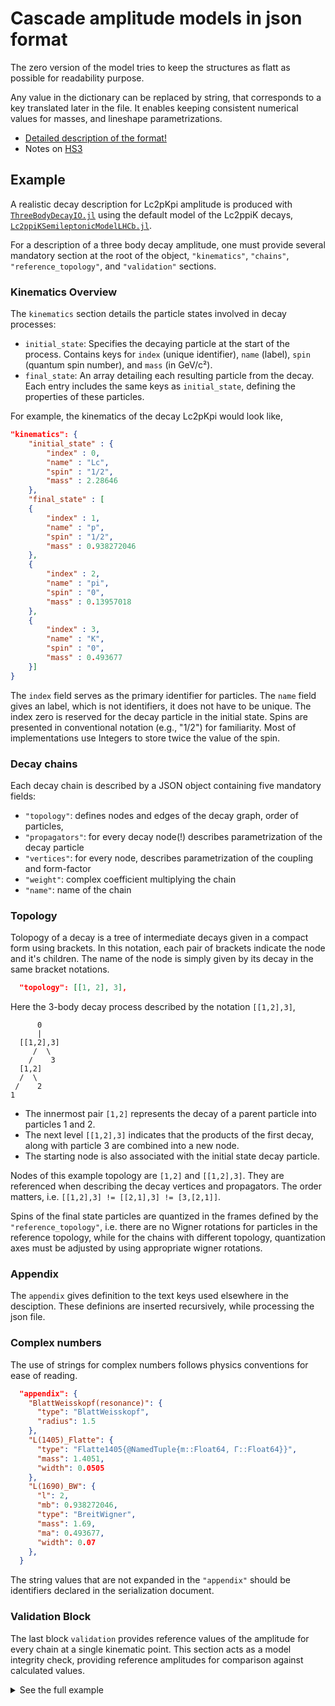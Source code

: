 # Cascade amplitude models in json format

The zero version of the model tries to keep the structures as flatt as possible for readability purpose.

Any value in the dictionary can be replaced by string, that corresponds to a key translated later in the file.
It enables keeping consistent numerical values for masses, and lineshape parametrizations.

- [Detailed description of the format!](description.md)
- Notes on [HS3](HS3.md)

## Example 

A realistic decay description for Lc2pKpi amplitude is produced with [`ThreeBodyDecayIO.jl`](https://github.com/mmikhasenko/ThreeBodyDecaysIO.jl) using the default model of the Lc2ppiK decays, 
[`Lc2ppiKSemileptonicModelLHCb.jl`](https://github.com/mmikhasenko/Lc2ppiKSemileptonicModelLHCb.jl).

For a description of a three body decay amplitude, one must provide several mandatory section at the root of the object,
`"kinematics"`, `"chains"`, `"reference_topology"`, and `"validation"` sections.

### Kinematics Overview

The `kinematics` section details the particle states involved in decay processes:

- `initial_state`: Specifies the decaying particle at the start of the process. Contains keys for `index` (unique identifier), `name` (label), `spin` (quantum spin number), and `mass` (in GeV/c²).
- `final_state`: An array detailing each resulting particle from the decay. Each entry includes the same keys as `initial_state`, defining the properties of these particles.

For example, the kinematics of the decay Lc2pKpi would look like,
```json
"kinematics": {
    "initial_state" : {
        "index" : 0,
        "name" : "Lc",
        "spin" : "1/2",
        "mass" : 2.28646
    },
    "final_state" : [
    {
        "index" : 1,
        "name" : "p",
        "spin" : "1/2",
        "mass" : 0.938272046
    },
    {
        "index" : 2,
        "name" : "pi",
        "spin" : "0",
        "mass" : 0.13957018
    },
    {
        "index" : 3,
        "name" : "K",
        "spin" : "0",
        "mass" : 0.493677
    }]
}
```

The `index` field serves as the primary identifier for particles.
The `name` field gives an label, which is not identifiers, it does not have to be unique.
The index zero is reserved for the decay particle in the initial state.
Spins are presented in conventional notation (e.g., "1/2") for familiarity. Most of implementations use Integers to store twice the value of the spin.

### Decay chains

Each decay chain is described by a JSON object containing five mandatory fields:
- `"topology"`: defines nodes and edges of the decay graph, order of particles,
- `"propagators"`: for every decay node(!) describes parametrization of the decay particle
- `"vertices"`: for every node, describes parametrization of the coupling and form-factor
- `"weight"`: complex coefficient multiplying the chain
- `"name"`: name of the chain


### Topology

Tolopogy of a decay is a tree of intermediate decays given in a compact form using brackets.
In this notation, each pair of brackets indicate the node and it's children.
The name of the node is simply given by its decay in the same bracket notations.

```json
  "topology": [[1, 2], 3],
```
Here the 3-body decay process described by the notation `[[1,2],3]`,

```
      0
      |
  [[1,2],3]
     /  \
    /    3
  [1,2]
  /  \
 /    2
1
```

- The innermost pair `[1,2]` represents the decay of a parent particle into particles 1 and 2.
- The next level `[[1,2],3]` indicates that the products of the first decay, along with particle 3 are combined into a new node.
- The starting node is also associated with the initial state decay particle.

Nodes of this example topology are `[1,2]` and `[[1,2],3]`.
They are referenced when describing the decay vertices and propagators.
The order matters, i.e. `[[1,2],3] != [[2,1],3] != [3,[2,1]]`.


Spins of the final state particles are quantized in the frames defined by the `"reference_topology"`,
i.e. there are no Wigner rotations for particles in the reference topology, while for the chains with different topology,
quantization axes must be adjusted by using appropriate wigner rotations.

### Appendix

The `appendix` gives definition to the text keys used elsewhere in the desciption. These definions are inserted recursively, while processing the json file.


### Complex numbers

The use of strings for complex numbers follows physics conventions for ease of reading.


```json
  "appendix": {
    "BlattWeisskopf(resonance)": {
      "type": "BlattWeisskopf",
      "radius": 1.5
    },
    "L(1405)_Flatte": {
      "type": "Flatte1405{@NamedTuple{m::Float64, Γ::Float64}}",
      "mass": 1.4051,
      "width": 0.0505
    },
    "L(1690)_BW": {
      "l": 2,
      "mb": 0.938272046,
      "type": "BreitWigner",
      "mass": 1.69,
      "ma": 0.493677,
      "width": 0.07
    },
  }
```
The string values that are not expanded in the  `"appendix"` should be identifiers declared in the serialization document.

### Validation Block

The last block `validation` provides reference values of the amplitude for every chain at a single kinematic point.
This section acts as a model integrity check, providing reference amplitudes for comparison against calculated values.


<details>
  <summary>See the full example</summary>
  
```json
{
  "kinematics": {
    "spins": ["1/2", "0", "0", "1/2"],
    "indices": [1, 2, 3, 0],
    "names": ["p", "pi", "K", "Lc"],
    "masses": [0.938272046, 0.13957018, 0.493677, 2.28646]
  },
  "reference_topology": [[1, 2], 3],
  "chains": [
    {
      "propagators": [
        {
          "spin": "1/2",
          "node": [1, 2],
          "parametrization": "L(1405)_Flatte"
        }
      ],
      "weight": "7.38649400481717 + 1.971018433257411i",
      "vertices": [
        {
          "type": "helicity",
          "helicities": ["1/2", "0"],
          "node": [[1, 2], 3],
          "formfactor": ""
        },
        {
          "type": "parity",
          "helicities": ["0", "1/2"],
          "parity_factor": "+",
          "node": [1, 2],
          "formfactor": ""
        }
      ],
      "topology": [[1, 2], 3],
      "name": "L(1405)"
    },
    {
      "propagators": [
        {
          "spin": "1/2",
          "node": [1, 2],
          "parametrization": "L(1405)_Flatte"
        }
      ],
      "weight": "-3.2332358574805515 + 2.2557724553615772i",
      "vertices": [
        {
          "type": "helicity",
          "helicities": ["-1/2", "0"],
          "node": [[1, 2], 3],
          "formfactor": ""
        },
        {
          "type": "parity",
          "helicities": ["0", "1/2"],
          "parity_factor": "+",
          "node": [1, 2],
          "formfactor": ""
        }
      ],
      "topology": [[1, 2], 3],
      "name": "L(1405)"
    },
    {
      "propagators": [
        {
          "spin": "3/2",
          "node": [1, 2],
          "parametrization": "L(1520)_BW"
        }
      ],
      "weight": "0.146999 + 0.022162i",
      "vertices": [
        {
          "type": "helicity",
          "helicities": ["-1/2", "0"],
          "node": [[1, 2], 3],
          "formfactor": "BlattWeisskopf(resonance)"
        },
        {
          "type": "parity",
          "helicities": ["0", "1/2"],
          "parity_factor": "-",
          "node": [1, 2],
          "formfactor": "BlattWeisskopf(b-decay)"
        }
      ],
      "topology": [[1, 2], 3],
      "name": "L(1520)"
    },
    {
      "propagators": [
        {
          "spin": "3/2",
          "node": [1, 2],
          "parametrization": "L(1520)_BW"
        }
      ],
      "weight": "-0.0803435 + 0.7494165i",
      "vertices": [
        {
          "type": "helicity",
          "helicities": ["1/2", "0"],
          "node": [[1, 2], 3],
          "formfactor": "BlattWeisskopf(resonance)"
        },
        {
          "type": "parity",
          "helicities": ["0", "1/2"],
          "parity_factor": "-",
          "node": [1, 2],
          "formfactor": "BlattWeisskopf(b-decay)"
        }
      ],
      "topology": [[1, 2], 3],
      "name": "L(1520)"
    },
    {
      "propagators": [
        {
          "spin": "1/2",
          "node": [1, 2],
          "parametrization": "L(1600)_BW"
        }
      ],
      "weight": "4.929406127531439 - 0.5956915012088891i",
      "vertices": [
        {
          "type": "helicity",
          "helicities": ["1/2", "0"],
          "node": [[1, 2], 3],
          "formfactor": "BlattWeisskopf(resonance)"
        },
        {
          "type": "parity",
          "helicities": ["0", "1/2"],
          "parity_factor": "-",
          "node": [1, 2],
          "formfactor": "BlattWeisskopf(b-decay)"
        }
      ],
      "topology": [[1, 2], 3],
      "name": "L(1600)"
    },
    {
      "propagators": [
        {
          "spin": "1/2",
          "node": [1, 2],
          "parametrization": "L(1600)_BW"
        }
      ],
      "weight": "-3.4228557332438796 - 2.179858885546952i",
      "vertices": [
        {
          "type": "helicity",
          "helicities": ["-1/2", "0"],
          "node": [[1, 2], 3],
          "formfactor": "BlattWeisskopf(resonance)"
        },
        {
          "type": "parity",
          "helicities": ["0", "1/2"],
          "parity_factor": "-",
          "node": [1, 2],
          "formfactor": "BlattWeisskopf(b-decay)"
        }
      ],
      "topology": [[1, 2], 3],
      "name": "L(1600)"
    },
    {
      "propagators": [
        {
          "spin": "1/2",
          "node": [1, 2],
          "parametrization": "L(1670)_BW"
        }
      ],
      "weight": "-0.24012285628923374 - 0.10230279488850731i",
      "vertices": [
        {
          "type": "helicity",
          "helicities": ["-1/2", "0"],
          "node": [[1, 2], 3],
          "formfactor": "BlattWeisskopf(resonance)"
        },
        {
          "type": "parity",
          "helicities": ["0", "1/2"],
          "parity_factor": "+",
          "node": [1, 2],
          "formfactor": "BlattWeisskopf(b-decay)"
        }
      ],
      "topology": [[1, 2], 3],
      "name": "L(1670)"
    },
    {
      "propagators": [
        {
          "spin": "1/2",
          "node": [1, 2],
          "parametrization": "L(1670)_BW"
        }
      ],
      "weight": "-0.40374241570833247 + 0.7154739757283278i",
      "vertices": [
        {
          "type": "helicity",
          "helicities": ["1/2", "0"],
          "node": [[1, 2], 3],
          "formfactor": "BlattWeisskopf(resonance)"
        },
        {
          "type": "parity",
          "helicities": ["0", "1/2"],
          "parity_factor": "+",
          "node": [1, 2],
          "formfactor": "BlattWeisskopf(b-decay)"
        }
      ],
      "topology": [[1, 2], 3],
      "name": "L(1670)"
    },
    {
      "propagators": [
        {
          "spin": "3/2",
          "node": [1, 2],
          "parametrization": "L(1690)_BW"
        }
      ],
      "weight": "-0.192886 - 0.0551175i",
      "vertices": [
        {
          "type": "helicity",
          "helicities": ["-1/2", "0"],
          "node": [[1, 2], 3],
          "formfactor": "BlattWeisskopf(resonance)"
        },
        {
          "type": "parity",
          "helicities": ["0", "1/2"],
          "parity_factor": "-",
          "node": [1, 2],
          "formfactor": "BlattWeisskopf(b-decay)"
        }
      ],
      "topology": [[1, 2], 3],
      "name": "L(1690)"
    },
    {
      "propagators": [
        {
          "spin": "3/2",
          "node": [1, 2],
          "parametrization": "L(1690)_BW"
        }
      ],
      "weight": "-1.365296 - 0.1768065i",
      "vertices": [
        {
          "type": "helicity",
          "helicities": ["1/2", "0"],
          "node": [[1, 2], 3],
          "formfactor": "BlattWeisskopf(resonance)"
        },
        {
          "type": "parity",
          "helicities": ["0", "1/2"],
          "parity_factor": "-",
          "node": [1, 2],
          "formfactor": "BlattWeisskopf(b-decay)"
        }
      ],
      "topology": [[1, 2], 3],
      "name": "L(1690)"
    },
    {
      "propagators": [
        {
          "spin": "1/2",
          "node": [1, 2],
          "parametrization": "L(2000)_BW"
        }
      ],
      "weight": "-3.0661953154540726 - 2.684313105886122i",
      "vertices": [
        {
          "type": "helicity",
          "helicities": ["1/2", "0"],
          "node": [[1, 2], 3],
          "formfactor": "BlattWeisskopf(resonance)"
        },
        {
          "type": "parity",
          "helicities": ["0", "1/2"],
          "parity_factor": "+",
          "node": [1, 2],
          "formfactor": "BlattWeisskopf(b-decay)"
        }
      ],
      "topology": [[1, 2], 3],
      "name": "L(2000)"
    },
    {
      "propagators": [
        {
          "spin": "1/2",
          "node": [1, 2],
          "parametrization": "L(2000)_BW"
        }
      ],
      "weight": "-5.667359734940468 - 5.38391527459506i",
      "vertices": [
        {
          "type": "helicity",
          "helicities": ["-1/2", "0"],
          "node": [[1, 2], 3],
          "formfactor": "BlattWeisskopf(resonance)"
        },
        {
          "type": "parity",
          "helicities": ["0", "1/2"],
          "parity_factor": "+",
          "node": [1, 2],
          "formfactor": "BlattWeisskopf(b-decay)"
        }
      ],
      "topology": [[1, 2], 3],
      "name": "L(2000)"
    },
    {
      "propagators": [
        {
          "spin": "3/2",
          "node": [1, 2],
          "parametrization": "D(1232)_BW"
        }
      ],
      "weight": "-3.3890955 + 1.5259025i",
      "vertices": [
        {
          "type": "helicity",
          "helicities": ["-1/2", "0"],
          "node": [[1, 2], 3],
          "formfactor": "BlattWeisskopf(resonance)"
        },
        {
          "type": "parity",
          "helicities": ["1/2", "0"],
          "parity_factor": "+",
          "node": [1, 2],
          "formfactor": "BlattWeisskopf(b-decay)"
        }
      ],
      "topology": [[1, 2], 3],
      "name": "D(1232)"
    },
    {
      "propagators": [
        {
          "spin": "3/2",
          "node": [1, 2],
          "parametrization": "D(1232)_BW"
        }
      ],
      "weight": "-6.4935965 + 2.264168i",
      "vertices": [
        {
          "type": "helicity",
          "helicities": ["1/2", "0"],
          "node": [[1, 2], 3],
          "formfactor": "BlattWeisskopf(resonance)"
        },
        {
          "type": "parity",
          "helicities": ["1/2", "0"],
          "parity_factor": "+",
          "node": [1, 2],
          "formfactor": "BlattWeisskopf(b-decay)"
        }
      ],
      "topology": [[1, 2], 3],
      "name": "D(1232)"
    },
    {
      "propagators": [
        {
          "spin": "3/2",
          "node": [1, 2],
          "parametrization": "D(1600)_BW"
        }
      ],
      "weight": "5.7007925 - 1.5627555i",
      "vertices": [
        {
          "type": "helicity",
          "helicities": ["-1/2", "0"],
          "node": [[1, 2], 3],
          "formfactor": "BlattWeisskopf(resonance)"
        },
        {
          "type": "parity",
          "helicities": ["1/2", "0"],
          "parity_factor": "+",
          "node": [1, 2],
          "formfactor": "BlattWeisskopf(b-decay)"
        }
      ],
      "topology": [[1, 2], 3],
      "name": "D(1600)"
    },
    {
      "propagators": [
        {
          "spin": "3/2",
          "node": [1, 2],
          "parametrization": "D(1600)_BW"
        }
      ],
      "weight": "3.3646055 - 0.5011915i",
      "vertices": [
        {
          "type": "helicity",
          "helicities": ["1/2", "0"],
          "node": [[1, 2], 3],
          "formfactor": "BlattWeisskopf(resonance)"
        },
        {
          "type": "parity",
          "helicities": ["1/2", "0"],
          "parity_factor": "+",
          "node": [1, 2],
          "formfactor": "BlattWeisskopf(b-decay)"
        }
      ],
      "topology": [[1, 2], 3],
      "name": "D(1600)"
    },
    {
      "propagators": [
        {
          "spin": "3/2",
          "node": [1, 2],
          "parametrization": "D(1700)_BW"
        }
      ],
      "weight": "-5.18914 - 0.717436i",
      "vertices": [
        {
          "type": "helicity",
          "helicities": ["-1/2", "0"],
          "node": [[1, 2], 3],
          "formfactor": "BlattWeisskopf(resonance)"
        },
        {
          "type": "parity",
          "helicities": ["1/2", "0"],
          "parity_factor": "-",
          "node": [1, 2],
          "formfactor": "BlattWeisskopf(b-decay)"
        }
      ],
      "topology": [[1, 2], 3],
      "name": "D(1700)"
    },
    {
      "propagators": [
        {
          "spin": "3/2",
          "node": [1, 2],
          "parametrization": "D(1700)_BW"
        }
      ],
      "weight": "-6.437051 - 1.052785i",
      "vertices": [
        {
          "type": "helicity",
          "helicities": ["1/2", "0"],
          "node": [[1, 2], 3],
          "formfactor": "BlattWeisskopf(resonance)"
        },
        {
          "type": "parity",
          "helicities": ["1/2", "0"],
          "parity_factor": "-",
          "node": [1, 2],
          "formfactor": "BlattWeisskopf(b-decay)"
        }
      ],
      "topology": [[1, 2], 3],
      "name": "D(1700)"
    },
    {
      "propagators": [
        {
          "spin": "0",
          "node": [1, 2],
          "parametrization": "K(700)_BuggBW"
        }
      ],
      "weight": "0.068908 + 2.521444i",
      "vertices": [
        {
          "type": "helicity",
          "helicities": ["0", "1/2"],
          "node": [[1, 2], 3],
          "formfactor": ""
        },
        {
          "type": "parity",
          "helicities": ["0", "0"],
          "parity_factor": "+",
          "node": [1, 2],
          "formfactor": ""
        }
      ],
      "topology": [[1, 2], 3],
      "name": "K(700)"
    },
    {
      "propagators": [
        {
          "spin": "0",
          "node": [1, 2],
          "parametrization": "K(700)_BuggBW"
        }
      ],
      "weight": "-2.68563 + 0.03849i",
      "vertices": [
        {
          "type": "helicity",
          "helicities": ["0", "-1/2"],
          "node": [[1, 2], 3],
          "formfactor": ""
        },
        {
          "type": "parity",
          "helicities": ["0", "0"],
          "parity_factor": "+",
          "node": [1, 2],
          "formfactor": ""
        }
      ],
      "topology": [[1, 2], 3],
      "name": "K(700)"
    },
    {
      "propagators": [
        {
          "spin": "1",
          "node": [1, 2],
          "parametrization": "K(892)_BW"
        }
      ],
      "weight": "0.6885560139393164 - 0.5922539890384868i",
      "vertices": [
        {
          "type": "helicity",
          "helicities": ["-1", "-1/2"],
          "node": [[1, 2], 3],
          "formfactor": "BlattWeisskopf(resonance)"
        },
        {
          "type": "parity",
          "helicities": ["0", "0"],
          "parity_factor": "+",
          "node": [1, 2],
          "formfactor": "BlattWeisskopf(b-decay)"
        }
      ],
      "topology": [[1, 2], 3],
      "name": "K(892)"
    },
    {
      "propagators": [
        {
          "spin": "1",
          "node": [1, 2],
          "parametrization": "K(892)_BW"
        }
      ],
      "weight": "-0.4198173614898905 - 2.398905956940163i",
      "vertices": [
        {
          "type": "helicity",
          "helicities": ["0", "1/2"],
          "node": [[1, 2], 3],
          "formfactor": "BlattWeisskopf(resonance)"
        },
        {
          "type": "parity",
          "helicities": ["0", "0"],
          "parity_factor": "+",
          "node": [1, 2],
          "formfactor": "BlattWeisskopf(b-decay)"
        }
      ],
      "topology": [[1, 2], 3],
      "name": "K(892)"
    },
    {
      "propagators": [
        {
          "spin": "1",
          "node": [1, 2],
          "parametrization": "K(892)_BW"
        }
      ],
      "weight": "0.5773502691896258 + 0.0i",
      "vertices": [
        {
          "type": "helicity",
          "helicities": ["0", "-1/2"],
          "node": [[1, 2], 3],
          "formfactor": "BlattWeisskopf(resonance)"
        },
        {
          "type": "parity",
          "helicities": ["0", "0"],
          "parity_factor": "+",
          "node": [1, 2],
          "formfactor": "BlattWeisskopf(b-decay)"
        }
      ],
      "topology": [[1, 2], 3],
      "name": "K(892)"
    },
    {
      "propagators": [
        {
          "spin": "1",
          "node": [1, 2],
          "parametrization": "K(892)_BW"
        }
      ],
      "weight": "-1.8137146937446735 - 1.9014511500518056i",
      "vertices": [
        {
          "type": "helicity",
          "helicities": ["1", "1/2"],
          "node": [[1, 2], 3],
          "formfactor": "BlattWeisskopf(resonance)"
        },
        {
          "type": "parity",
          "helicities": ["0", "0"],
          "parity_factor": "+",
          "node": [1, 2],
          "formfactor": "BlattWeisskopf(b-decay)"
        }
      ],
      "topology": [[1, 2], 3],
      "name": "K(892)"
    },
    {
      "propagators": [
        {
          "spin": "0",
          "node": [1, 2],
          "parametrization": "K(1430)_BuggBW"
        }
      ],
      "weight": "-6.71516 + 10.479411i",
      "vertices": [
        {
          "type": "helicity",
          "helicities": ["0", "1/2"],
          "node": [[1, 2], 3],
          "formfactor": ""
        },
        {
          "type": "parity",
          "helicities": ["0", "0"],
          "parity_factor": "+",
          "node": [1, 2],
          "formfactor": ""
        }
      ],
      "topology": [[1, 2], 3],
      "name": "K(1430)"
    },
    {
      "propagators": [
        {
          "spin": "0",
          "node": [1, 2],
          "parametrization": "K(1430)_BuggBW"
        }
      ],
      "weight": "0.219754 + 8.741196i",
      "vertices": [
        {
          "type": "helicity",
          "helicities": ["0", "-1/2"],
          "node": [[1, 2], 3],
          "formfactor": ""
        },
        {
          "type": "parity",
          "helicities": ["0", "0"],
          "parity_factor": "+",
          "node": [1, 2],
          "formfactor": ""
        }
      ],
      "topology": [[1, 2], 3],
      "name": "K(1430)"
    }
  ],
  "appendix": {
    "BlattWeisskopf(resonance)": {
      "type": "BlattWeisskopf",
      "radius": 1.5
    },
    "BlattWeisskopf(b-decay)": {
      "type": "BlattWeisskopf",
      "radius": 5.0
    },
    "L(1405)_Flatte": {
      "type": "Flatte1405{@NamedTuple{m::Float64, Γ::Float64}}",
      "mass": 1.4051,
      "width": 0.0505
    },
    "L(1690)_BW": {
      "l": 2,
      "mb": 0.938272046,
      "type": "BreitWigner",
      "mass": 1.69,
      "ma": 0.493677,
      "width": 0.07
    },
    "D(1232)_BW": {
      "l": 1,
      "mb": 0.13957018,
      "type": "BreitWigner",
      "mass": 1.232,
      "ma": 0.938272046,
      "width": 0.117
    },
    "L(1520)_BW": {
      "type": "BreitWigner",
      "parameters" : {
        "l": 2,
        "mass": "L_1520_mass",
        "width": 0.015195,
        "ma": 0.493677,
        "mb": 0.938272046,
      }
    },
    "L(1600)_BW": {
      "l": 1,
      "mb": 0.938272046,
      "type": "BreitWigner",
      "mass": 1.63,
      "ma": 0.493677,
      "width": 0.25
    },
    "L(2000)_BW": {
      "l": 0,
      "mb": 0.938272046,
      "type": "BreitWigner",
      "mass": 1.98819,
      "ma": 0.493677,
      "width": 0.17926
    },
    "D(1600)_BW": {
      "l": 1,
      "mb": 0.13957018,
      "type": "BreitWigner",
      "mass": 1.64,
      "ma": 0.938272046,
      "width": 0.3
    },
    "D(1700)_BW": {
      "l": 2,
      "mb": 0.13957018,
      "type": "BreitWigner",
      "mass": 1.69,
      "ma": 0.938272046,
      "width": 0.38
    },
    "K(892)_BW": {
      "l": 1,
      "mb": 0.493677,
      "type": "BreitWigner",
      "mass": 0.8955,
      "ma": 0.13957018,
      "width": 0.047299999999999995
    },
    "K(700)_BuggBW": {
      "gamma": 0.94106,
      "type": "BuggBreitWignerMinL{@NamedTuple{m::Float64, Γ::Float64, γ::Float64}}",
      "mass": 0.824,
      "width": 0.478
    },
    "K(1430)_BuggBW": {
      "gamma": 0.020981,
      "type": "BuggBreitWignerMinL{@NamedTuple{m::Float64, Γ::Float64, γ::Float64}}",
      "mass": 1.375,
      "width": 0.19
    },
    "L(1670)_BW": {
      "l": 0,
      "mb": 0.938272046,
      "type": "BreitWigner",
      "mass": 1.67,
      "ma": 0.493677,
      "width": 0.03
    }
  },
  "validation": {
    "kinematic_point": {
      "masses_angles": {
        "kinematic_point": [
          {
            "theta": 0.0,
            "phi": 0.0,
            "mass": 2.28646,
            "node": [[1, 2], 3]
          },
          {
            "theta": 0.23678498926410071,
            "phi": 0.0,
            "mass": 1.7058127512193626,
            "node": [1, 2]
          }
        ]
      },
      "spin_projections": ["-1/2", "0", "0", "1/2"]
    },
    "chains_values": [
      "0.09389266961789793 - 0.04444705194077252i",
      "1.8571303475689018 - 0.8791311329744668i",
      "3.495920386153536 - 1.6621763488223895i",
      "1.777402925980676 - 0.8450870670837528i",
      "0.12310500032232206 + 0.45678965772531055i",
      "0.7791574963528171 + 2.891118030471891i",
      "-5.823582950121089 - 1.1382638760343922i",
      "-0.2944283101312339 - 0.05754826751411962i",
      "-1.268163307415927 - 0.18551935112595022i",
      "-0.6447621582430986 - 0.09432212438913892i",
      "-0.04778942695357844 - 0.007824626304773727i",
      "-0.9452409378665694 - 0.15476555335062303i",
      "-0.07018362000955466 + 0.056344615892922126i",
      "0.40521434793619865 - 0.3253130400748459i",
      "-0.055066194114012104 + 0.1403939638292559i",
      "0.31793190402831634 - 0.8105829893001436i",
      "0.03312110072401607 - 0.4254498634584363i",
      "-0.05865524970987039 + 0.7534431958684904i",
      "-0.0 + 0.0i",
      "1.9607019086003359 - 2.284190639309832i",
      "-0.0 + 0.0i",
      "-0.0 + 0.0i",
      "10.6954516256848 - 6.211539520339878i",
      "-0.0 + 0.0i",
      "0.0 + 0.0i",
      "-0.9942263897808797 - 0.10224685775008081i"
    ]
  }
}
```
</details>
